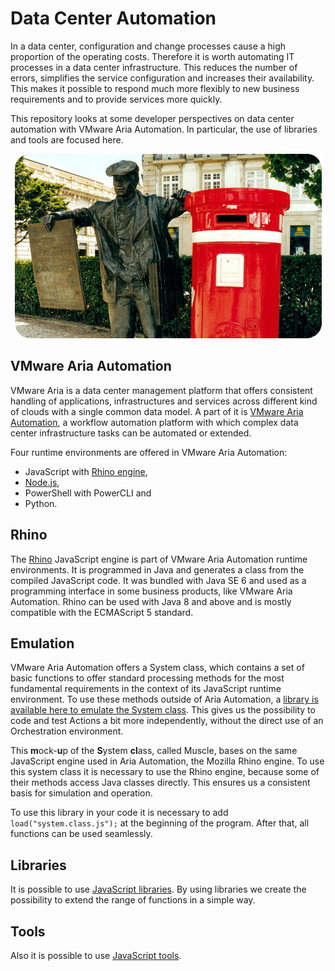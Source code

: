 # Data Center Automation

In a data center, configuration and change processes cause a high proportion of the operating costs. Therefore it is worth automating IT processes in a data center infrastructure. This reduces the number of errors, simplifies the service configuration and increases their availability. This makes it possible to respond much more flexibly to new business requirements and to provide services more quickly.

This repository looks at some developer perspectives on data center automation with VMware Aria Automation. In particular, the use of libraries and tools are focused here.

<p align="center"><img src="images/newspaperSeller.png"></p>

## VMware Aria Automation

VMware Aria is a data center management platform that offers consistent handling of applications, infrastructures and services across different kind of clouds with a single common data model. A part of it is [VMware Aria Automation](https://www.vmware.com/products/aria-automation.html), a workflow automation platform with which complex data center infrastructure tasks can be automated or extended.

Four runtime environments are offered in VMware Aria Automation:
* JavaScript with [Rhino engine](https://github.com/mozilla/rhino/),
* [Node.js](https://nodejs.org),
* PowerShell with PowerCLI and
* Python.

## Rhino

The [Rhino](https://github.com/mozilla/rhino) JavaScript engine is part of VMware Aria Automation runtime environments. It is programmed in Java and generates a class from the compiled JavaScript code. It was bundled with Java SE 6 and used as a programming interface in some business products, like VMware Aria Automation. Rhino can be used with Java 8 and above and is mostly compatible with the ECMAScript 5 standard.

## Emulation

VMware Aria Automation offers a System class, which contains a set of basic functions to offer standard processing methods for the most fundamental requirements in the context of its JavaScript runtime environment. To use these methods outside of Aria Automation, a [library is available here to emulate the System class](https://github.com/StSchnell/Data-Center-Automation/blob/main/system.class.js). This gives us the possibility to code and test Actions a bit more independently, without the direct use of an Orchestration environment.

This **m**ock-**u**p of the **S**ystem **cl**ass, called Muscle, bases on the same JavaScript engine used in Aria Automation, the Mozilla Rhino engine. To use this system class it is necessary to use the Rhino engine, because some of their methods access Java classes directly. This ensures us a consistent basis for simulation and operation.

To use this library in your code it is necessary to add `load("system.class.js");` at the beginning of the program. After that, all functions can be used seamlessly.

## Libraries

It is possible to use [JavaScript libraries](JavaScriptLibraries.md). By using libraries we create the possibility to extend the range of functions in a simple way.

## Tools

Also it is possible to use [JavaScript tools](JavaScriptTools.md).
